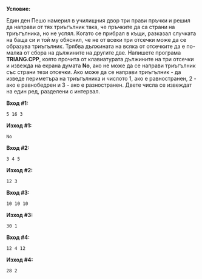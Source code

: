**Условие:**

Един ден Пешо намерил в училищния двор три прави пръчки и решил да направи от тях триъгълник така, че пръчките да са страни на триъгълника, но не успял. Когато се прибрал в къщи, разказал случката на баща си и той му обяснил, че не от всеки три отсечки може да се образува триъгълник. Трябва дължината на всяка от отсечките да е по-малка от сбора на дължините на другите две. Напишете програма **TRIANG.CPP**, която прочита от клавиатурата дължините на три отсечки и извежда на екрана думата **No**, ако не може да се направи триъгълник със страни тези отсечки. Ако може да се направи триъгълник - да изведе периметъра на триъгълника и числото 1, ако е равностранен, 2 - ако е равнобедрен и 3 - ако е разностранен. Двете числа се извеждат на един ред, разделени с интервал.

**Вход #1:**

	5 16 3

**Изход #1:**

	No

**Вход #2:**

	3 4 5

**Изход #2:**

	12 3

**Вход #3:**

	10 10 10

**Изход #3:**

	30 1
	
**Вход #4:**

	12 4 12

**Изход #4:**

	28 2